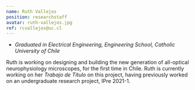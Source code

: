 ```yaml
---
name: Ruth Vallejos
position: researchstaff
avatar: ruth-vallejos.jpg
ref: rcvallejos@uc.cl
---
```


- _Graduated in Electrical Engineering, Engineering School, Catholic University of Chile_

Ruth is working on designing and building the new generation of all-optical neurophysiology microscopes, for the first time in Chile. Ruth is currently working on her *Trabajo de Título* on this project, having previously worked on an undergraduate research project, IPre 2021-1.